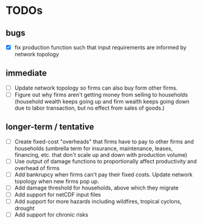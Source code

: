# TODOs

## bugs
- [x] fix production function such that input requirements are informed by network topology 

## immediate 
- [ ] Update network topology so firms can also buy form other firms. 
- [ ] Figure out why firms aren't getting money from selling to households (household wealth keeps going up and firm wealth keeps going down due to labor transaction, but no effect from sales of goods.)

## longer-term / tentative
- [ ] Create fixed-cost "overheads" that firms have to pay to other firms and households (umbrella term for insurance, maintenance, leases, financing, etc. that don't scale up and down with production volume)
- [ ] Use output of damage functions to proportionally affect productivity and overhead of firms 
- [ ] Add bankrupcy when firms can't pay their fixed costs. Update network topology when new firms pop up.
- [ ] Add damage threshold for households, above which they migrate
- [ ] Add support for netCDF input files
- [ ] Add support for more hazards including wildfires, tropical cyclons, drought
- [ ] Add support for chronic risks